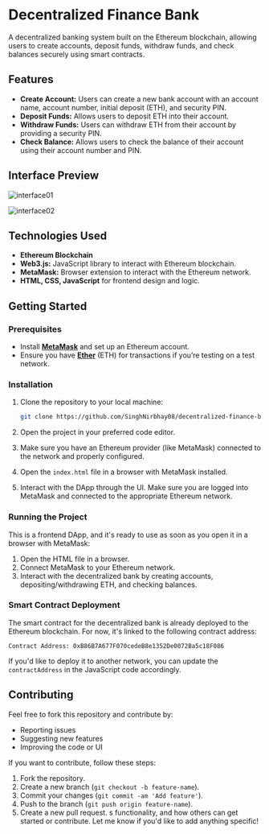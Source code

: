 # Decentralized Finance Bank

A decentralized banking system built on the Ethereum blockchain, allowing users to create accounts, deposit funds, withdraw funds, and check balances securely using smart contracts.

## Features

- **Create Account:** Users can create a new bank account with an account name, account number, initial deposit (ETH), and security PIN.
- **Deposit Funds:** Allows users to deposit ETH into their account.
- **Withdraw Funds:** Users can withdraw ETH from their account by providing a security PIN.
- **Check Balance:** Allows users to check the balance of their account using their account number and PIN.

## Interface Preview

![interface01](https://github.com/user-attachments/assets/374f7341-e6c7-4bb3-8881-890eff0a0ed7)


![interface02](https://github.com/user-attachments/assets/c99d5284-7b37-4e6e-9060-dfce982462f4)


## Technologies Used

- **Ethereum Blockchain**
- **Web3.js:** JavaScript library to interact with Ethereum blockchain.
- **MetaMask:** Browser extension to interact with the Ethereum network.
- **HTML, CSS, JavaScript** for frontend design and logic.

## Getting Started

### Prerequisites

- Install **[MetaMask](https://metamask.io/)** and set up an Ethereum account.
- Ensure you have **[Ether](https://faucet.metamask.io/)** (ETH) for transactions if you’re testing on a test network.

### Installation

1. Clone the repository to your local machine:

   ```bash
   git clone https://github.com/SinghNirbhay08/decentralized-finance-bank.git
   ```

2. Open the project in your preferred code editor.

3. Make sure you have an Ethereum provider (like MetaMask) connected to the network and properly configured.

4. Open the `index.html` file in a browser with MetaMask installed.

5. Interact with the DApp through the UI. Make sure you are logged into MetaMask and connected to the appropriate Ethereum network.

### Running the Project

This is a frontend DApp, and it's ready to use as soon as you open it in a browser with MetaMask:

1. Open the HTML file in a browser.
2. Connect MetaMask to your Ethereum network.
3. Interact with the decentralized bank by creating accounts, depositing/withdrawing ETH, and checking balances.

### Smart Contract Deployment

The smart contract for the decentralized bank is already deployed to the Ethereum blockchain. For now, it's linked to the following contract address:

```text
Contract Address: 0xB86B7A677F070cedeB8e1352De0072Ba5c18F086
```

If you'd like to deploy it to another network, you can update the `contractAddress` in the JavaScript code accordingly.

## Contributing

Feel free to fork this repository and contribute by:

- Reporting issues
- Suggesting new features
- Improving the code or UI

If you want to contribute, follow these steps:

1. Fork the repository.
2. Create a new branch (`git checkout -b feature-name`).
3. Commit your changes (`git commit -am 'Add feature'`).
4. Push to the branch (`git push origin feature-name`).
5. Create a new pull request.
s functionality, and how others can get started or contribute. Let me know if you'd like to add anything specific!
